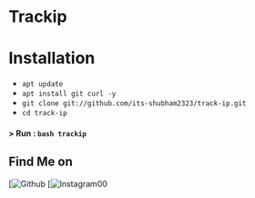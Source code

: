 # Trackip

# Installation

* `apt update`
* `apt install git curl -y`
* `git clone git://github.com/its-shubham2323/track-ip.git`
* `cd track-ip`

#### > Run : `bash trackip`



## Find Me on

[![Github](https://github.com/its-shubham2323)
[![Instagram](https://www.instagram.com/its_shubham_2323_/)00
